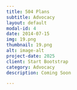 ```yaml
---
title: 504 Plans
subtitle: Advocacy
layout: default
modal-id: 4
date: 2014-07-15
img: 19.png
thumbnail: 19.png
alt: image-alt
project-date: 2025
client: Start Bootstrap
category: Advocacy
description: Coming Soon

---
```

